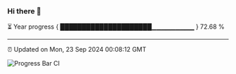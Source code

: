 ### Hi there 👋

⏳ Year progress { █████████████████████▁▁▁▁▁▁▁▁▁ } 72.68 %

---

⏰ Updated on Mon, 23 Sep 2024 00:08:12 GMT

![Progress Bar CI](https://github.com/EinsPommes/EinsPommes/blob/main/.github/workflows/main.yml)
